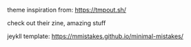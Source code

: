 theme inspiration from: https://tmpout.sh/

check out their zine, amazing stuff

jeykll template: https://mmistakes.github.io/minimal-mistakes/
